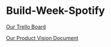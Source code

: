 # Build-Week-Spotify

[Our Trello Board](https://trello.com/c/QloAZF81/13-team-kickoff-checklist)

[Our Product Vision Document](https://docs.google.com/document/d/1WbL3Z8M1zRPZOW_24-leqoKQ8SxpgJC32CbvTQvUcKw/edit?usp=sharing)


